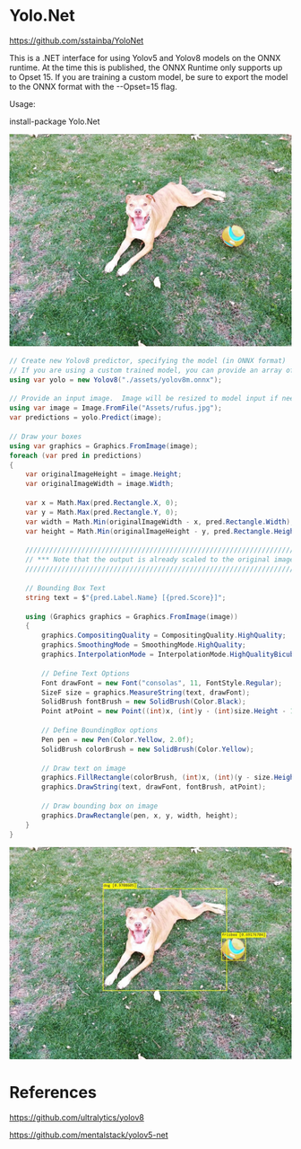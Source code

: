 # Yolo.Net

https://github.com/sstainba/YoloNet

This is a .NET interface for using Yolov5 and Yolov8 models on the ONNX runtime.
At the time this is published, the ONNX Runtime only supports up to Opset 15.
If you are training a custom model, be sure to export the model to the ONNX format with
the --Opset=15 flag.

Usage:

install-package Yolo.Net

![](input.jpg)

```csharp
// Create new Yolov8 predictor, specifying the model (in ONNX format)
// If you are using a custom trained model, you can provide an array of labels. Otherwise, the standard Coco labels are used.
using var yolo = new Yolov8("./assets/yolov8m.onnx");

// Provide an input image.  Image will be resized to model input if needed.
using var image = Image.FromFile("Assets/rufus.jpg");
var predictions = yolo.Predict(image);

// Draw your boxes
using var graphics = Graphics.FromImage(image);
foreach (var pred in predictions)
{
    var originalImageHeight = image.Height;
    var originalImageWidth = image.Width;

    var x = Math.Max(pred.Rectangle.X, 0);
    var y = Math.Max(pred.Rectangle.Y, 0);
    var width = Math.Min(originalImageWidth - x, pred.Rectangle.Width);
    var height = Math.Min(originalImageHeight - y, pred.Rectangle.Height);

    ////////////////////////////////////////////////////////////////////////////////////////////
    // *** Note that the output is already scaled to the original image height and width. ***
    ////////////////////////////////////////////////////////////////////////////////////////////

    // Bounding Box Text
    string text = $"{pred.Label.Name} [{pred.Score}]";

    using (Graphics graphics = Graphics.FromImage(image))
    {
        graphics.CompositingQuality = CompositingQuality.HighQuality;
        graphics.SmoothingMode = SmoothingMode.HighQuality;
        graphics.InterpolationMode = InterpolationMode.HighQualityBicubic;

        // Define Text Options
        Font drawFont = new Font("consolas", 11, FontStyle.Regular);
        SizeF size = graphics.MeasureString(text, drawFont);
        SolidBrush fontBrush = new SolidBrush(Color.Black);
        Point atPoint = new Point((int)x, (int)y - (int)size.Height - 1);

        // Define BoundingBox options
        Pen pen = new Pen(Color.Yellow, 2.0f);
        SolidBrush colorBrush = new SolidBrush(Color.Yellow);

        // Draw text on image 
        graphics.FillRectangle(colorBrush, (int)x, (int)(y - size.Height - 1), (int)size.Width, (int)size.Height);
        graphics.DrawString(text, drawFont, fontBrush, atPoint);

        // Draw bounding box on image
        graphics.DrawRectangle(pen, x, y, width, height);
    }
}
```

![](result.jpg)
# References

https://github.com/ultralytics/yolov8

https://github.com/mentalstack/yolov5-net